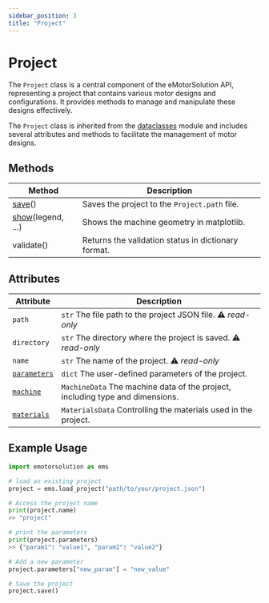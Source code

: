 ```yaml
---
sidebar_position: 3
title: "Project"
---
```


# Project
The `Project` class is a central component of the eMotorSolution API, representing a project that contains various motor designs and configurations. It provides methods to manage and manipulate these designs effectively.

The `Project` class is inherited from the [dataclasses](https://docs.python.org/3/library/dataclasses.html) module and includes several attributes and methods to facilitate the management of motor designs.

## Methods

| Method | Description |
|---|---|
| [save](/docs/api/Project/save)() | Saves the project to the `Project.path` file. |
| [show](/docs/api/Project/show)(legend, ...) | Shows the machine geometry in matplotlib. |
| validate() | Returns the validation status in dictionary format. |


## Attributes
| Attribute | Description |
|---|---|
| `path` | `str` The file path to the project JSON file. :warning: *read-only* |
| `directory` | `str` The directory where the project is saved. :warning: *read-only* |
| `name` | `str` The name of the project. :warning: *read-only* |
| [`parameters`](/docs/api/Project/parameters) | `dict` The user-defined parameters of the project. |
| [`machine`](/docs/api/Machine) | `MachineData` The machine data of the project, including type and dimensions. |
| [`materials`](/docs/api/Materials) | `MaterialsData` Controlling the materials used in the project. |

## Example Usage
```python
import emotorsolution as ems

# load an existing project
project = ems.load_project("path/to/your/project.json")

# Access the project name
print(project.name)
>> "project"

# print the parameters
print(project.parameters)
>> {"param1": "value1", "param2": "value2"}

# Add a new parameter
project.parameters["new_param"] = "new_value"

# Save the project
project.save()
```

